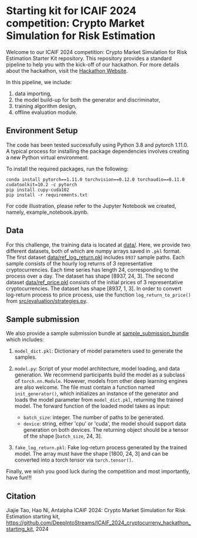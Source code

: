 # Starting kit for ICAIF 2024 competition: Crypto Market Simulation for Risk Estimation

Welcome to our ICAIF 2024 competition: Crypto Market Simulation for Risk Estimation Starter Kit repository. This repository provides a standard pipeline to help you with the kick-off of our hackathon. For more details about the hackathon, visit the [Hackathon Website](https://hackathon.deepintomlf.ai/competitions/40). 

In this pipeline, we include: 
1) data importing,
2) the model build-up for both the generator and discriminator,
3) training algorithm design,
4) offline evaluation module.

## Environment Setup
The code has been tested successfully using Python 3.8 and pytorch 1.11.0. A typical process for installing the package dependencies involves creating a new Python virtual environment.

To install the required packages, run the following:
```console
conda install pytorch==1.11.0 torchvision==0.12.0 torchaudio==0.11.0 cudatoolkit=10.2 -c pytorch
pip install cupy-cuda102
pip install -r requirements.txt
```

For code illustration, please refer to the Jupyter Notebook we created, namely, example_notebook.ipynb.

## Data
For this challenge, the training data is located at [data/](data/). Here, we provide two different datasets, both of which are numpy arrays saved in `.pkl` format. The first dataset
[data/ref_log_return.pkl](data/) includes `8937` sample paths. Each sample consists of the hourly log returns of 3 representative cryptocurrencies. Each time series has length 24, corresponding to the process over a day. The dataset has shape [8937, 24, 3]. The second dataset [data/ref_price.pkl](data/) consists of the initial prices of 3 representative cryptocurrencies. The dataset has shape [8937, 1, 3].
In order to convert log-return process to price process, use the function `log_return_to_price()` from [src/evaluation/strategies.py](src/evaluation/strategies.py).

## Sample submission
We also provide a sample submission bundle at [sample_submission_bundle](sample_submission_bundle/) which includes: 
1) `model_dict.pkl`: Dictionary of model parameters used to generate the samples.
2) `model.py`: Script of your model architecture, model loading, and data generation. We recommend participants build the model as a subclass of `torch.nn.Module`. However, models from other deep learning engines are also welcome. The file must contain a function named `init_generator()`, which initializes an instance of the generator and loads the model parameter from `model_dict.pkl`, returning the trained model. The forward function of the loaded model takes as input:
 
    - `batch_size`: integer. The number of paths to be generated.
    - `device`: string, either 'cpu' or 'cuda', the model should support data generation on both devices.
      The returning object should be a tensor of the shape [`batch_size`, 24, 3].
3) `fake_log_return.pkl`: Fake log-return process generated by the trained model. The array must have the shape [1800, 24, 3] and can be converted into a torch tensor via `torch.tensor()`.

Finally, we wish you good luck during the competition and most importantly, have fun!!!

## Citation
Jiajie Tao, Hao Ni, Antalpha ICAIF 2024: Crypto Market Simulation for Risk Estimation starting kit, https://github.com/DeepIntoStreams/ICAIF_2024_cryptocurreny_hackathon_starting_kit, 2024
